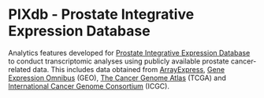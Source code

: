 # PIXdb - Prostate Integrative Expression Database
Analytics features developed for [Prostate Integrative Expression Database](http://chs-mol-050/PIXdb/pages/index.php) to conduct transcriptomic analyses using publicly available prostate cancer-related data. This includes data obtained from [ArrayExpress](https://www.ebi.ac.uk/arrayexpress/), [Gene Expression Omnibus](https://www.ncbi.nlm.nih.gov/geo/) (GEO), [The Cancer Genome Atlas](https://cancergenome.nih.gov/) (TCGA) and [International Cancer Genome Consortium](http://icgc.org/) (ICGC).

